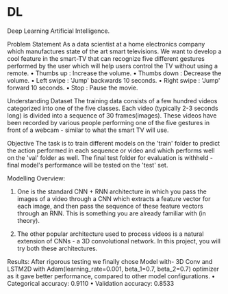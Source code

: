 # DL
Deep Learning Artificial Intelligence.

Problem Statement
As a data scientist at a home electronics company which manufactures state of the art smart televisions. We want to develop a cool feature in the smart-TV that can recognize five different gestures performed by the user which will help users control the TV without using a remote. 
•	Thumbs up		:  Increase the volume.
•	Thumbs down		: Decrease the volume.
•	Left swipe		: 'Jump' backwards 10 seconds.
•	Right swipe		: 'Jump' forward 10 seconds. 
•	Stop			: Pause the movie.

Understanding Dataset
The training data consists of a few hundred videos categorized into one of the five classes. Each video (typically 2-3 seconds long) is divided into a sequence of 30 frames(images). These videos have been recorded by various people performing one of the five gestures in front of a webcam - similar to what the smart TV will use.

Objective
The task is to train different models on the 'train' folder to predict the action performed in each sequence or video and which performs well on the 'val' folder as well. The final test folder for evaluation is withheld - final model's performance will be tested on the 'test' set.

Modelling Overview:

1.	One is the standard CNN + RNN architecture in which you pass the images of a video through a CNN which extracts a feature vector for each image, and then pass the sequence of these feature vectors through an RNN. This is something you are already familiar with (in theory).

2.	The other popular architecture used to process videos is a natural extension of CNNs - a 3D convolutional network. In this project, you will try both these architectures.

Results:
After rigorous testing we finally chose Model with- 3D Conv and LSTM2D with Adam(learning_rate=0.001, beta_1=0.7, beta_2=0.7) optimizer as it gave better performance, compared to other model configurations.
•	Categorical accuracy: 0.9110
•	Validation accuracy: 0.8533


 
